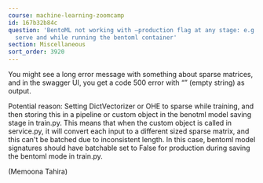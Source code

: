 ```yaml
---
course: machine-learning-zoomcamp
id: 167b32b84c
question: 'BentoML not working with –production flag at any stage: e.g. with bentoml
  serve and while running the bentoml container'
section: Miscellaneous
sort_order: 3920
---
```


You might see a long error message with something about sparse matrices, and in the swagger UI, you get a code 500 error with “” (empty string) as output.

Potential reason: Setting DictVectorizer or OHE to sparse while training, and then storing this in a pipeline or custom object in the benotml model saving stage in train.py. This means that when the custom object is called in service.py, it will convert each input to a different sized sparse matrix, and this can't be batched due to inconsistent length. In this case, bentoml model signatures should have batchable set to False for production during saving the bentoml mode in train.py.

(Memoona Tahira)

